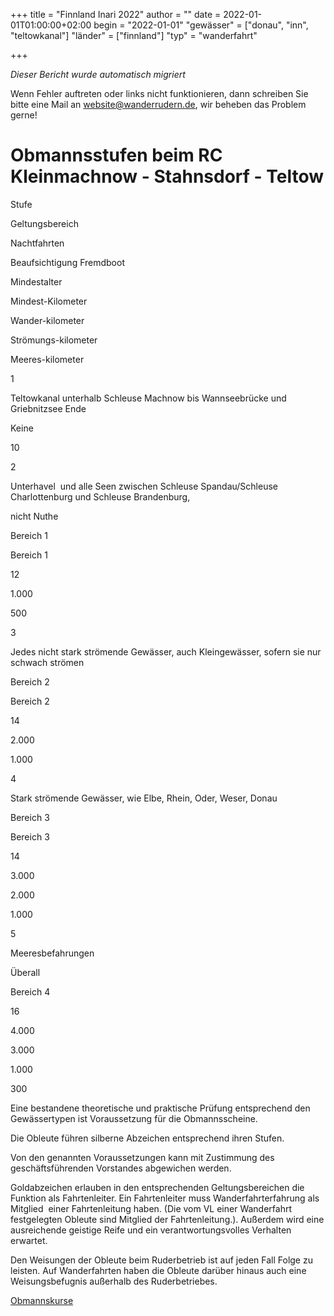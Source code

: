 +++
title = "Finnland Inari 2022"
author = ""
date = 2022-01-01T01:00:00+02:00
begin = "2022-01-01"
"gewässer" = ["donau", "inn", "teltowkanal"]
"länder" = ["finnland"]
"typ" = "wanderfahrt"

+++


*Dieser Bericht wurde automatisch migriert*

Wenn Fehler auftreten oder links nicht funktionieren, dann schreiben Sie bitte eine Mail an website@wanderrudern.de, wir beheben das Problem gerne!



# Obmannsstufen beim RC Kleinmachnow - Stahnsdorf - Teltow


Stufe

Geltungsbereich

Nachtfahrten

Beaufsichtigung Fremdboot

Mindestalter

Mindest-Kilometer

Wander-kilometer

Strömungs-kilometer

Meeres-kilometer

1

Teltowkanal unterhalb Schleuse Machnow bis Wannseebrücke und Griebnitzsee Ende

Keine

10

2

Unterhavel  und alle Seen zwischen Schleuse Spandau/Schleuse Charlottenburg und Schleuse Brandenburg,

nicht Nuthe

Bereich 1

Bereich 1

12

1.000

500

3

Jedes nicht stark strömende Gewässer, auch Kleingewässer, sofern sie nur schwach strömen

Bereich 2

Bereich 2

14

2.000

1.000

4

Stark strömende Gewässer, wie Elbe, Rhein, Oder, Weser, Donau

Bereich 3

Bereich 3

14

3.000

2.000

1.000

5

Meeresbefahrungen

Überall

Bereich 4

16

4.000

3.000

1.000

300

Eine bestandene theoretische und praktische Prüfung entsprechend den Gewässertypen ist Voraussetzung für die Obmannsscheine.

Die Obleute führen silberne Abzeichen entsprechend ihren Stufen.

Von den genannten Voraussetzungen kann mit Zustimmung des geschäftsführenden Vorstandes abgewichen werden.

Goldabzeichen erlauben in den entsprechenden Geltungsbereichen die Funktion als Fahrtenleiter. Ein Fahrtenleiter muss Wanderfahrterfahrung als Mitglied  einer Fahrtenleitung haben. (Die vom VL einer Wanderfahrt festgelegten Obleute sind Mitglied der Fahrtenleitung.). Außerdem wird eine ausreichende geistige Reife und ein verantwortungsvolles Verhalten erwartet.

Den Weisungen der Obleute beim Ruderbetrieb ist auf jeden Fall Folge zu leisten. Auf Wanderfahrten haben die Obleute darüber hinaus auch eine Weisungsbefugnis außerhalb des Ruderbetriebes.

[Obmannskurse](/berichte/2018/obmannskurs)